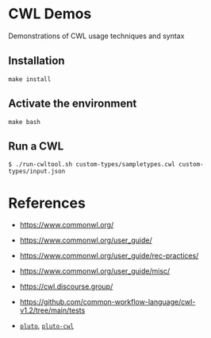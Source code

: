 # CWL Demos

Demonstrations of CWL usage techniques and syntax

## Installation

```
make install
```

## Activate the environment

```
make bash
```

## Run a CWL

```
$ ./run-cwltool.sh custom-types/sampletypes.cwl custom-types/input.json
```


# References

- https://www.commonwl.org/

- https://www.commonwl.org/user_guide/

- https://www.commonwl.org/user_guide/rec-practices/

- https://www.commonwl.org/user_guide/misc/

- https://cwl.discourse.group/

- https://github.com/common-workflow-language/cwl-v1.2/tree/main/tests

- [`pluto`](https://github.com/mskcc/pluto), [`pluto-cwl`](https://github.com/mskcc/pluto-cwl)
